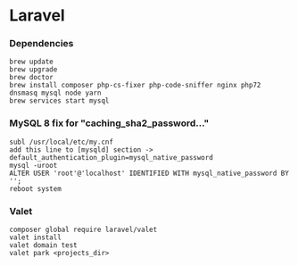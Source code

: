 # Laravel

### Dependencies

	brew update
	brew upgrade
	brew doctor
	brew install composer php-cs-fixer php-code-sniffer nginx php72 dnsmasq mysql node yarn
    brew services start mysql

### MySQL 8 fix for "caching_sha2_password..."

	subl /usr/local/etc/my.cnf
	add this line to [mysqld] section -> default_authentication_plugin=mysql_native_password
	mysql -uroot
	ALTER USER 'root'@'localhost' IDENTIFIED WITH mysql_native_password BY '';
	reboot system

### Valet

	composer global require laravel/valet
	valet install
	valet domain test
	valet park <projects_dir>
